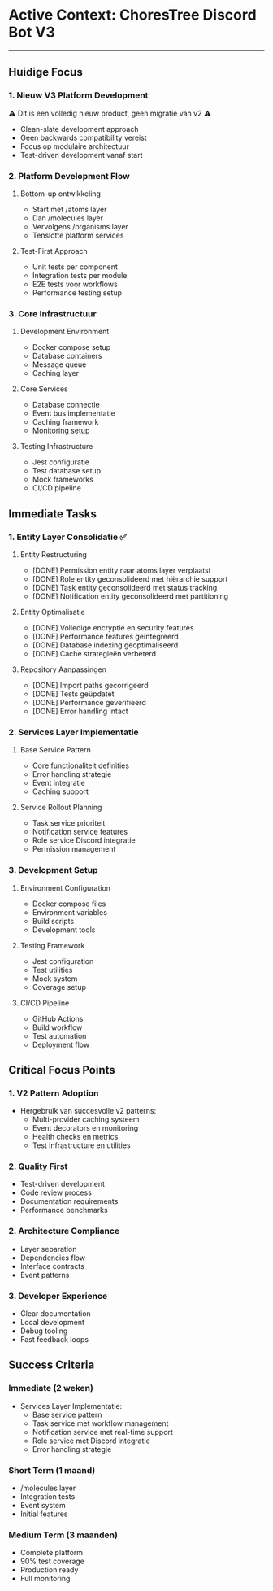 # Active Context: ChoresTree Discord Bot V3

---

## Huidige Focus

### 1. Nieuw V3 Platform Development
⚠️ Dit is een volledig nieuw product, geen migratie van v2 ⚠️

- Clean-slate development approach
- Geen backwards compatibility vereist
- Focus op modulaire architectuur
- Test-driven development vanaf start

### 2. Platform Development Flow
1. Bottom-up ontwikkeling
   - Start met /atoms layer
   - Dan /molecules layer
   - Vervolgens /organisms layer
   - Tenslotte platform services

2. Test-First Approach
   - Unit tests per component
   - Integration tests per module
   - E2E tests voor workflows
   - Performance testing setup

### 3. Core Infrastructuur
1. Development Environment
   - Docker compose setup
   - Database containers
   - Message queue
   - Caching layer

2. Core Services
   - Database connectie
   - Event bus implementatie
   - Caching framework
   - Monitoring setup

3. Testing Infrastructure
   - Jest configuratie
   - Test database setup
   - Mock frameworks
   - CI/CD pipeline

## Immediate Tasks

### 1. Entity Layer Consolidatie ✅
1. Entity Restructuring
   - [DONE] Permission entity naar atoms layer verplaatst
   - [DONE] Role entity geconsolideerd met hiërarchie support
   - [DONE] Task entity geconsolideerd met status tracking
   - [DONE] Notification entity geconsolideerd met partitioning

2. Entity Optimalisatie
   - [DONE] Volledige encryptie en security features
   - [DONE] Performance features geïntegreerd
   - [DONE] Database indexing geoptimaliseerd
   - [DONE] Cache strategieën verbeterd

3. Repository Aanpassingen
   - [DONE] Import paths gecorrigeerd
   - [DONE] Tests geüpdatet
   - [DONE] Performance geverifieerd
   - [DONE] Error handling intact

### 2. Services Layer Implementatie
1. Base Service Pattern
   - Core functionaliteit definities
   - Error handling strategie
   - Event integratie
   - Caching support

2. Service Rollout Planning
   - Task service prioriteit
   - Notification service features
   - Role service Discord integratie
   - Permission management

### 3. Development Setup
1. Environment Configuration
   - Docker compose files
   - Environment variables
   - Build scripts
   - Development tools

2. Testing Framework
   - Jest configuration
   - Test utilities
   - Mock system
   - Coverage setup

3. CI/CD Pipeline
   - GitHub Actions
   - Build workflow
   - Test automation
   - Deployment flow

## Critical Focus Points

### 1. V2 Pattern Adoption
- Hergebruik van succesvolle v2 patterns:
  * Multi-provider caching systeem
  * Event decorators en monitoring
  * Health checks en metrics
  * Test infrastructure en utilities

### 2. Quality First
- Test-driven development
- Code review process
- Documentation requirements
- Performance benchmarks

### 2. Architecture Compliance
- Layer separation
- Dependencies flow
- Interface contracts
- Event patterns

### 3. Developer Experience
- Clear documentation
- Local development
- Debug tooling
- Fast feedback loops

## Success Criteria

### Immediate (2 weken)
- Services Layer Implementatie:
  * Base service pattern
  * Task service met workflow management
  * Notification service met real-time support
  * Role service met Discord integratie
  * Error handling strategie

### Short Term (1 maand)
- /molecules layer
- Integration tests
- Event system
- Initial features

### Medium Term (3 maanden)
- Complete platform
- 90% test coverage
- Production ready
- Full monitoring